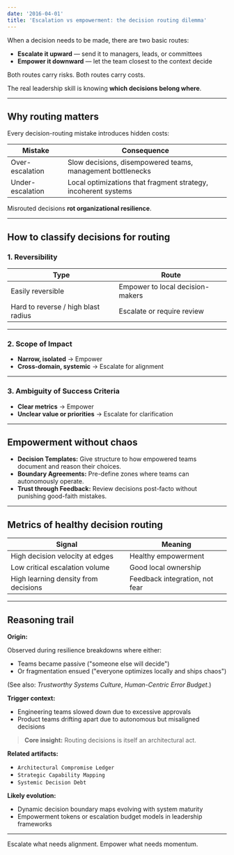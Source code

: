 ```yaml
---
date: '2016-04-01'
title: 'Escalation vs empowerment: the decision routing dilemma'
---
```


When a decision needs to be made, there are two basic routes:

- **Escalate it upward** — send it to managers, leads, or committees
- **Empower it downward** — let the team closest to the context decide

Both routes carry risks. Both routes carry costs.

The real leadership skill is knowing **which decisions belong where**.

---

## Why routing matters

Every decision-routing mistake introduces hidden costs:

| Mistake | Consequence |
|---------|-------------|
| Over-escalation | Slow decisions, disempowered teams, management bottlenecks |
| Under-escalation | Local optimizations that fragment strategy, incoherent systems |

Misrouted decisions **rot organizational resilience**.

---

## How to classify decisions for routing

### 1. **Reversibility**

| Type | Route |
|------|-------|
| Easily reversible | Empower to local decision-makers |
| Hard to reverse / high blast radius | Escalate or require review |

---

### 2. **Scope of Impact**

- **Narrow, isolated** → Empower
- **Cross-domain, systemic** → Escalate for alignment

---

### 3. **Ambiguity of Success Criteria**

- **Clear metrics** → Empower
- **Unclear value or priorities** → Escalate for clarification

---

## Empowerment without chaos

- **Decision Templates:** Give structure to how empowered teams document and reason their choices.
- **Boundary Agreements:** Pre-define zones where teams can autonomously operate.
- **Trust through Feedback:** Review decisions post-facto without punishing good-faith mistakes.

---

## Metrics of healthy decision routing

| Signal | Meaning |
|--------|---------|
| High decision velocity at edges | Healthy empowerment |
| Low critical escalation volume | Good local ownership |
| High learning density from decisions | Feedback integration, not fear |

---

## Reasoning trail

**Origin:**  

Observed during resilience breakdowns where either:
- Teams became passive ("someone else will decide")
- Or fragmentation ensued ("everyone optimizes locally and ships chaos")

(See also: *Trustworthy Systems Culture*, *Human-Centric Error Budget*.)

**Trigger context:**  
- Engineering teams slowed down due to excessive approvals
- Product teams drifting apart due to autonomous but misaligned decisions

> **Core insight:** Routing decisions is itself an architectural act.

**Related artifacts:**  
- `Architectural Compromise Ledger`  
- `Strategic Capability Mapping`  
- `Systemic Decision Debt`

**Likely evolution:**  
- Dynamic decision boundary maps evolving with system maturity
- Empowerment tokens or escalation budget models in leadership frameworks

---

Escalate what needs alignment. Empower what needs momentum.
